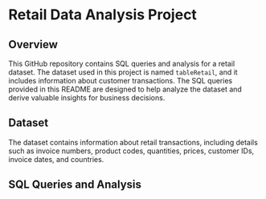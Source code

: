 # Retail Data Analysis Project

## Overview

This GitHub repository contains SQL queries and analysis for a retail dataset. The dataset used in this project is named `tableRetail`, and it includes information about customer transactions. The SQL queries provided in this README are designed to help analyze the dataset and derive valuable insights for business decisions.

## Dataset

The dataset contains information about retail transactions, including details such as invoice numbers, product codes, quantities, prices, customer IDs, invoice dates, and countries.

## SQL Queries and Analysis

